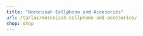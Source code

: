 ```yaml
---
title: "Noronisah Cellphone and Accesories"
url: /tarlac/noronisah-cellphone-and-accesories/
shop: shop
---
```

